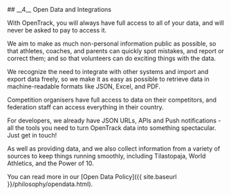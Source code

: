 <div markdown="1" data-aos="fade-up">
## __4__ Open Data and Integrations

With OpenTrack, you will always have full access to all of your data, and will never be asked to pay to access it.

We aim to make as much non-personal information public as possible, so that athletes, coaches, and parents can quickly spot mistakes, and report or correct them; and so that volunteers can do exciting things with the data.

We recognize the need to integrate with other systems and import and export data freely, so we make it as easy as possible to retrieve data in machine-readable formats like JSON, Excel, and PDF.

Competition organisers have full access to data on their competitors, and federation staff can access everything in their country.

For developers, we already have JSON URLs, APIs and Push notifications - all the tools you need to turn OpenTrack data into something spectacular. Just get in touch!

As well as providing data, and we also collect information from a variety of sources to keep things running smoothly, including Tilastopaja, World Athletics, and the Power of 10.

You can read more in our [Open Data Policy]({{ site.baseurl }}/philosophy/opendata.html).

</div>
